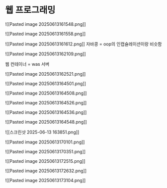 
# 웹 프로그래밍

![[Pasted image 20250613161548.png]]

![[Pasted image 20250613161558.png]]

![[Pasted image 20250613161612.png]]
자바콩 = oop의 인캡슐레이션이랑 비슷함

![[Pasted image 20250613162109.png]]

웹 컨테이너 = was 서버

![[Pasted image 20250613162521.png]]

![[Pasted image 20250613164501.png]]

![[Pasted image 20250613164508.png]]

![[Pasted image 20250613164526.png]]

![[Pasted image 20250613164536.png]]

![[Pasted image 20250613164548.png]]

![[스크린샷 2025-06-13 163851.png]]

![[Pasted image 20250613170101.png]]

![[Pasted image 20250613170351.png]]

![[Pasted image 20250613172515.png]]

![[Pasted image 20250613172632.png]]

![[Pasted image 20250613173104.png]]

